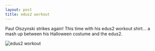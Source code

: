 ```yaml
---
layout: post
title: edus2 workout
---
```

Paul Olszynski strikes again!  This time with his edus2 workout shirt... a mash up between his Halloween costume and the edus2.

![edus2 workout](http://www.edus2.com/images/edus2-workout.png)


